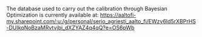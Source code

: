 The database used to carry out the calibration through Bayesian Optimization is currently available at: https://aaltofi-my.sharepoint.com/:u:/g/personal/serio_agriesti_aalto_fi/EWzy6Id5rXBPrHS-DUIkqNoBzaMRvtvjbi_dXZYAZ4q4qQ?e=OS6pWb